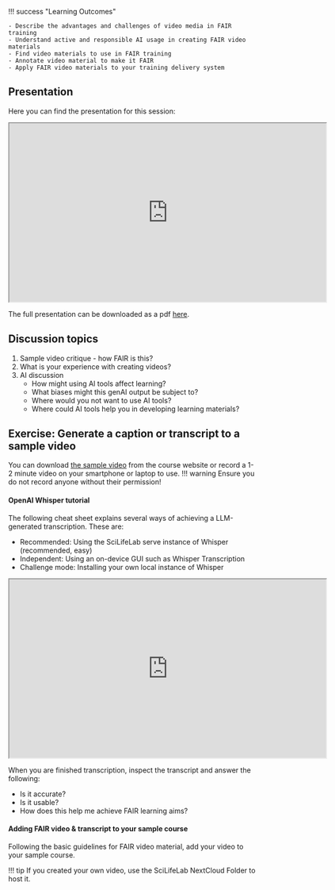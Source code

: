 !!! success "Learning Outcomes"

    - Describe the advantages and challenges of video media in FAIR training
    - Understand active and responsible AI usage in creating FAIR video materials
    - Find video materials to use in FAIR training
    - Annotate video material to make it FAIR
    - Apply FAIR video materials to your training delivery system


## Presentation
Here you can find the presentation for this session:

<iframe src="https://drive.google.com/file/d/1DoeqArlNr0N6Gr8GKPQO8FFoAuUm2gT0/view?usp=share_link" width="640" height="360" allow="autoplay"></iframe>

The full presentation can be downloaded as a pdf [here](https://drive.google.com/file/d/1DoeqArlNr0N6Gr8GKPQO8FFoAuUm2gT0/view?usp=share_link).


## Discussion topics
1. Sample video critique - how FAIR is this?
2. What is your experience with creating videos?
3. AI discussion
    - How might using AI tools affect learning?
    - What biases might this genAI output be subject to?
    - Where would you not want to use AI tools?
    - Where could AI tools help you in developing learning materials? 


## Exercise: Generate a caption or transcript to a sample video

You can download [the sample video](https://drive.google.com/file/d/1TdwvG0R5_UGFCE9jAOZXjloCoVk1dfoz/view?usp=sharing) from the course website or record a 1-2 minute video on your smartphone or laptop to use.
!!! warning
    Ensure you do not record anyone without their permission!

#### OpenAI Whisper tutorial

The following cheat sheet explains several ways of achieving a LLM-generated transcription. These are: 

- Recommended: Using the SciLifeLab serve instance of Whisper (recommended, easy)
- Independent: Using an on-device GUI such as Whisper Transcription
- Challenge mode: Installing your own local instance of Whisper

<iframe src="https://drive.google.com/file/d/1hahGc_k3WVtqRRnlwkmGq-hKJe-5or4v/" width="640" height="360" allow="autoplay"></iframe>

When you are finished transcription, inspect the transcript and answer the following:

- Is it accurate? 
- Is it usable?
- How does this help me achieve FAIR learning aims?

#### Adding FAIR video & transcript to your sample course

Following the basic guidelines for FAIR video material, add your video to your sample course.

!!! tip
    If you created your own video, use the SciLifeLab NextCloud Folder to host it.